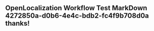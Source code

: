 <properties
ms.topic="hero-topic"
ms.test1="hero-topic"
ms.test2="test"/>

## OpenLocalization Workflow Test MarkDown 4272850a-d0b6-4e4c-bdb2-fc4f9b708d0a thanks!
